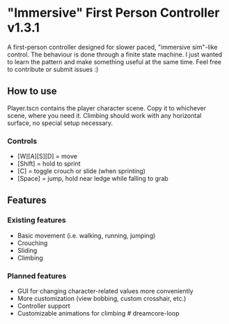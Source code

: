 # "Immersive" First Person Controller v1.3.1
A first-person controller designed for slower paced, "immersive sim"-like control. The behaviour is done through a finite state machine. I just wanted to learn the pattern and make something useful at the same time. Feel free to contribute or submit issues :)

## How to use
Player.tscn contains the player character scene. Copy it to whichever scene, where you need it. Climbing should work with any horizontal surface, no special setup necessary.

### Controls
- [W][A][S][D] = move
- [Shift] = hold to sprint
- [C] = toggle crouch or slide (when sprinting)
- [Space] = jump, hold near ledge while falling to grab

## Features
### Existing features
- Basic movement (i.e. walking, running, jumping)
- Crouching
- Sliding
- Climbing

### Planned features
- GUI for changing character-related values more conveniently
- More customization (view bobbing, custom crosshair, etc.)
- Controller support
- Customizable animations for climbing
#   d r e a m c o r e - l o o p  
 
